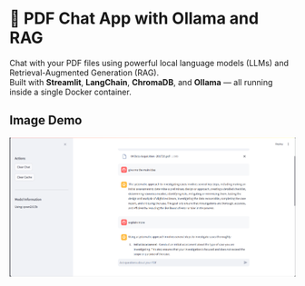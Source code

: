 # 💬 PDF Chat App with Ollama and RAG

Chat with your PDF files using powerful local language models (LLMs) and Retrieval-Augmented Generation (RAG).  
Built with **Streamlit**, **LangChain**, **ChromaDB**, and **Ollama** — all running inside a single Docker container.

## Image Demo
![pdf chat](pdfchat.png)
